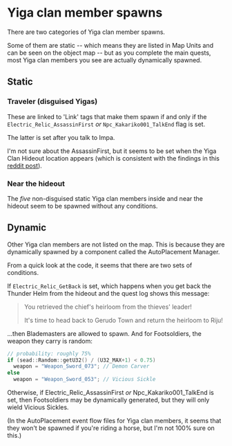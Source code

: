 # Yiga clan member spawns

There are two categories of Yiga clan member spawns.

Some of them are static -- which means they are listed in Map Units and can be seen on the object
map -- but as you complete the main quests, most Yiga clan members you see are actually
dynamically spawned.

## Static

### Traveler (disguised Yigas)

These are linked to 'Link' tags that make them spawn if and only if the `Electric_Relic_AssassinFirst` *or* `Npc_Kakariko001_TalkEnd` flag is set.

The latter is set after you talk to Impa.

I'm not sure about the AssassinFirst, but it seems to be set when the Yiga Clan Hideout
location appears (which is consistent with the findings in this
[reddit post](https://www.reddit.com/r/Breath_of_the_Wild/comments/6ghtvz/explaining_enemy_scaling_in_botw_xpost_rzelda/)).

### Near the hideout

The *five* non-disguised static Yiga clan members inside and near the hideout
seem to be spawned without any conditions.

## Dynamic

Other Yiga clan members are not listed on the map. This is because they are dynamically spawned
by a component called the AutoPlacement Manager.

From a quick look at the code, it seems that there are two sets of conditions.

If `Electric_Relic_GetBack` is set, which happens when you get back the Thunder Helm
from the hideout and the quest log shows this message:

> You retrieved the chief's heirloom from the
> thieves' leader!
>
> It's time to head back to Gerudo Town
> and return the heirloom to Riju!

...then Blademasters are allowed to spawn. And for Footsoldiers, the weapon they carry is random:

```cpp
// probability: roughly 75%
if (sead::Random::getU32() / (U32_MAX+1) < 0.75)
  weapon = "Weapon_Sword_073"; // Demon Carver
else
  weapon = "Weapon_Sword_053"; // Vicious Sickle
```

Otherwise, if Electric_Relic_AssassinFirst *or* Npc_Kakariko001_TalkEnd is set,
then Footsoldiers may be dynamically generated, but they will only wield Vicious Sickles.

(In the AutoPlacement event flow files for Yiga clan members,
it seems that they won't be spawned if you're riding a horse, but I'm not 100% sure on this.)
